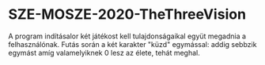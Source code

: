 # SZE-MOSZE-2020-TheThreeVision
A program indításalor két játékost kell tulajdonságaikal együt megadnia a felhasználónak.
Futás során a két karakter "küzd" egymással: addig sebbzik egymást amíg valamelyiknek 0 lesz az élete,
tehát meghal.   
